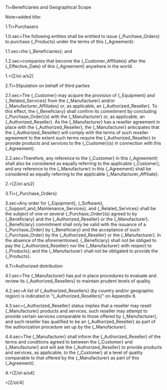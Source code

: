 Ti=Beneficiaries and Geographical Scope

Note=added title:

1.Ti=Purchasers

1.0.sec=The following entities shall be entitled to issue {_Purchase_Orders} to purchase {_Products} under the terms of this {_Agreement}:

1.1.sec=the {_Beneficiaries}; and

1.2.sec=companies that become the {_Customer_Affiliates}  after the {_Effective_Date} of this {_Agreement} anywhere in the world. 

1.=[Z/ol-a/s2]

2.Ti=Stipulation on behalf of third parties

2.1.sec=The {_Customer} may acquire the provision of {_Equipment} and {_Related_Services} from the {_Manufacturer} and/or {_Manufacturer_Affiliates} or, as applicable, an {_Authorized_Reseller}. To this effect, the {_Beneficiary} shall confirm its commitment by concluding {_Purchase_Order}(s) with the {_Manufacturer} or, as applicable, an {_Authorized_Reseller}. As the {_Manufacturer} has a reseller agreement in place with the {_Authorized_Reseller}, the {_Manufacturer} anticipates that the {_Authorized_Reseller} will comply with the terms of such reseller agreement to the extent such terms require the {_Authorized_Reseller} to provide products and services to the {_Customer}(s) in connection with this {_Agreement}. 

2.2.sec=Therefore, any reference to the {_Customer} in this {_Agreement} shall also be considered as equally referring to the applicable {_Customer}, and any reference to the {_Manufacturer} in this {_Agreement} shall be considered as equally referring to the applicable {_Manufacturer_Affiliate}.

2.=[Z/ol-a/s2]

3.Ti={_Purchase_Orders}

3.sec=Any order for {_Equipment}, {_Software}, {_Support_and_Maintenance_Services}, and {_Related_Services} shall be the subject of one or several {_Purchase_Order}(s) agreed to by {_Beneficiary} and the {_Authorized_Reseller} or the {_Manufacturer}. {_Beneficiary} commitment shall only be valid with the issuance of a {_Purchase_Order} by {_Beneficiary} and the acceptance of such {_Purchase_Order} by the {_Authorized_Reseller} or the {_Manufacturer}. In the absence of the aforementioned, {_Beneficiary} shall not be obliged to pay the {_Authorized_Reseller} nor the {_Manufacturer} with respect to {_Products}; and the {_Manufacturer} shall not be obligated to provide the {_Products}.

4.Ti=Authorized distribution 

4.1.sec=The {_Manufacturer} has put in place procedures to evaluate and review its {_Authorized_Resellers} to maintain prudent levels of quality.

4.2.sec=A list of {_Authorized_Resellers} (by country and/or geographic region) is indicated in “{_Authorized_Resellers}” on Appendix 6.  

4.3.sec={_Authorized_Reseller} status implies that a reseller may resell {_Manufacturer} products and services, such reseller may attempt to provide certain services comparable to those offered by {_Manufacturer}, and such reseller has qualified to be an {_Authorized_Reseller} as part of the authorization procedure set up by the {_Manufacturer}.

4.4.sec=The {_Manufacturer} shall inform the {_Authorized_Reseller} of the terms and conditions agreed to between the {_Customer} and {_Manufacturer} and will ask the {_Authorized_Reseller} to provide products and services, as applicable, to the {_Customer} at a level of quality comparable to that offered by the {_Manufacturer} as part of this {_Agreement}.

4.=[Z/ol-a/s4]

=[Z/ol/4]
